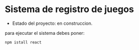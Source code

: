 <h1>Sistema de registro de juegos</h1>

- Estado del proyecto: en construccion.

para ejecutar el sistema debes poner:

```npm istall react```

